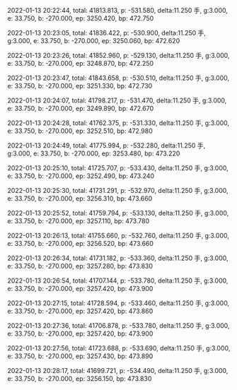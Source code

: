 2022-01-13 20:22:44, total: 41813.813, p: -531.580, delta:11.250 手, g:3.000, e: 33.750, b: -270.000, ep: 3250.420, bp: 472.750

2022-01-13 20:23:05, total: 41836.422, p: -530.900, delta:11.250 手, g:3.000, e: 33.750, b: -270.000, ep: 3250.060, bp: 472.620

2022-01-13 20:23:26, total: 41852.960, p: -529.130, delta:11.250 手, g:3.000, e: 33.750, b: -270.000, ep: 3248.870, bp: 472.250

2022-01-13 20:23:47, total: 41843.658, p: -530.510, delta:11.250 手, g:3.000, e: 33.750, b: -270.000, ep: 3251.330, bp: 472.730

2022-01-13 20:24:07, total: 41798.217, p: -531.470, delta:11.250 手, g:3.000, e: 33.750, b: -270.000, ep: 3249.890, bp: 472.670

2022-01-13 20:24:28, total: 41762.375, p: -531.330, delta:11.250 手, g:3.000, e: 33.750, b: -270.000, ep: 3252.510, bp: 472.980

2022-01-13 20:24:49, total: 41775.994, p: -532.280, delta:11.250 手, g:3.000, e: 33.750, b: -270.000, ep: 3253.480, bp: 473.220

2022-01-13 20:25:10, total: 41725.707, p: -533.430, delta:11.250 手, g:3.000, e: 33.750, b: -270.000, ep: 3252.490, bp: 473.240

2022-01-13 20:25:30, total: 41731.291, p: -532.970, delta:11.250 手, g:3.000, e: 33.750, b: -270.000, ep: 3256.310, bp: 473.660

2022-01-13 20:25:52, total: 41759.794, p: -533.130, delta:11.250 手, g:3.000, e: 33.750, b: -270.000, ep: 3257.110, bp: 473.780

2022-01-13 20:26:13, total: 41755.660, p: -532.760, delta:11.250 手, g:3.000, e: 33.750, b: -270.000, ep: 3256.520, bp: 473.660

2022-01-13 20:26:34, total: 41731.182, p: -533.360, delta:11.250 手, g:3.000, e: 33.750, b: -270.000, ep: 3257.280, bp: 473.830

2022-01-13 20:26:54, total: 41707.144, p: -533.780, delta:11.250 手, g:3.000, e: 33.750, b: -270.000, ep: 3257.420, bp: 473.900

2022-01-13 20:27:15, total: 41728.594, p: -533.460, delta:11.250 手, g:3.000, e: 33.750, b: -270.000, ep: 3257.420, bp: 473.860

2022-01-13 20:27:36, total: 41706.878, p: -533.780, delta:11.250 手, g:3.000, e: 33.750, b: -270.000, ep: 3257.420, bp: 473.900

2022-01-13 20:27:56, total: 41723.688, p: -533.690, delta:11.250 手, g:3.000, e: 33.750, b: -270.000, ep: 3257.430, bp: 473.890

2022-01-13 20:28:17, total: 41699.721, p: -534.490, delta:11.250 手, g:3.000, e: 33.750, b: -270.000, ep: 3256.150, bp: 473.830